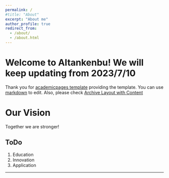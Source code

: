 ```yaml
---
permalink: /
#title: "About"
excerpt: "About me"
author_profile: true
redirect_from: 
  - /about/
  - /about.html
---
```

Welcome to AItankenbu! We will keep updating from 2023/7/10
======
Thank you for [academicpages template](https://github.com/academicpages/academicpages.github.io) providing the template.
You can use [markdown](markdown.md) to edit. Also, please check [Archive Layout with Content](archive-layout-with-content)

Our Vision
======
Together we are stronger!

ToDo
------
1. Education
1. Innovation
1. Application
------

